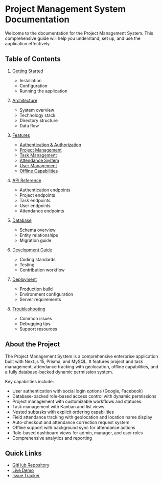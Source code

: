 # Project Management System Documentation

Welcome to the documentation for the Project Management System. This comprehensive guide will help you understand, set up, and use the application effectively.

## Table of Contents

1. [Getting Started](./getting-started.md)
   - Installation
   - Configuration
   - Running the application

2. [Architecture](./architecture.md)
   - System overview
   - Technology stack
   - Directory structure
   - Data flow

3. [Features](./features/index.md)
   - [Authentication & Authorization](./features/authentication.md)
   - [Project Management](./features/project-management.md)
   - [Task Management](./features/task-management.md)
   - [Attendance System](./features/attendance.md)
   - [User Management](./features/user-management.md)
   - [Offline Capabilities](./features/offline-capabilities.md)

4. [API Reference](./api/index.md)
   - Authentication endpoints
   - Project endpoints
   - Task endpoints
   - User endpoints
   - Attendance endpoints

5. [Database](./database.md)
   - Schema overview
   - Entity relationships
   - Migration guide

6. [Development Guide](./development-guide.md)
   - Coding standards
   - Testing
   - Contribution workflow

7. [Deployment](./deployment.md)
   - Production build
   - Environment configuration
   - Server requirements

8. [Troubleshooting](./troubleshooting.md)
   - Common issues
   - Debugging tips
   - Support resources

## About the Project

The Project Management System is a comprehensive enterprise application built with Next.js 15, Prisma, and MySQL. It features project and task management, attendance tracking with geolocation, offline capabilities, and a fully database-backed dynamic permission system.

Key capabilities include:

- User authentication with social login options (Google, Facebook)
- Database-backed role-based access control with dynamic permissions
- Project management with customizable workflows and statuses
- Task management with Kanban and list views
- Nested subtasks with explicit ordering capabilities
- Field attendance tracking with geolocation and location name display
- Auto-checkout and attendance correction request system
- Offline support with background sync for attendance actions
- Role-based dashboard views for admin, manager, and user roles
- Comprehensive analytics and reporting

## Quick Links

- [GitHub Repository](https://github.com/yourusername/project-management)
- [Live Demo](https://project-management-demo.example.com)
- [Issue Tracker](https://github.com/yourusername/project-management/issues)

